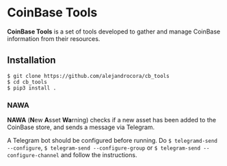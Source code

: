 # CoinBase Tools

**CoinBase Tools** is a set of tools developed to gather and manage CoinBase information from their resources.


## Installation

`$ git clone https://github.com/alejandrocora/cb_tools`  
`$ cd cb_tools`  
`$ pip3 install .`  


### NAWA

**NAWA** (**N**ew **A**sset **Wa**rning) checks if a new asset has been added to the CoinBase store, and sends a message via Telegram.

A Telegram bot should be configured before running. Do `$ telegramd-send --configure`, `$ telegram-send --configure-group` or `$ telegram-send --configure-channel` and follow the instructions.
